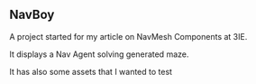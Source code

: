 ## NavBoy

A project started for my article on NavMesh Components at 3IE.

It displays a Nav Agent solving generated maze.

It has also some assets that I wanted to test
